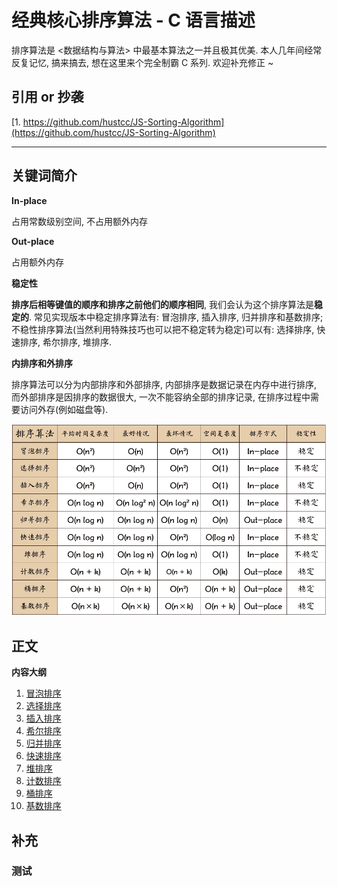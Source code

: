 # 经典核心排序算法 - C 语言描述

排序算法是 <数据结构与算法> 中最基本算法之一并且极其优美. 本人几年间经常反复记忆, 搞来搞去, 想在这里来个完全制霸 C 系列. 欢迎补充修正 ~

## 引用 or 抄袭

[1. https://github.com/hustcc/JS-Sorting-Algorithm](https://github.com/hustcc/JS-Sorting-Algorithm)

***

## 关键词简介

**In-place**

占用常数级别空间, 不占用额外内存

**Out-place**

占用额外内存

**稳定性**

**排序后相等键值的顺序和排序之前他们的顺序相同**, 我们会认为这个排序算法是**稳定的**. 常见实现版本中稳定排序算法有: 冒泡排序, 插入排序, 归并排序和基数排序; 不稳性排序算法(当然利用特殊技巧也可以把不稳定转为稳定)可以有: 选择排序, 快速排序, 希尔排序, 堆排序. 

**内排序和外排序**

排序算法可以分为内部排序和外部排序, 内部排序是数据记录在内存中进行排序, 而外部排序是因排序的数据很大, 一次不能容纳全部的排序记录, 在排序过程中需要访问外存(例如磁盘等). 

![经典核心排序算法 概览截图](resources/sort.png)

## 正文

**内容大纲**

1. [冒泡排序](1.bubbleSort.md)
2. [选择排序](2.selectionSort.md)
3. [插入排序](3.insertionSort.md)
4. [希尔排序](4.shellSort.md)
5. [归并排序](5.mergeSort.md)
6. [快速排序](6.quickSort.md)
7. [堆排序](7.heapSort.md)
8. [计数排序](8.countingSort.md)
9. [桶排序](9.bucketSort.md)
10. [基数排序](10.radixSort.md)

## 补充

### 测试

